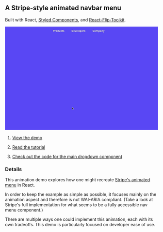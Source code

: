 ## A Stripe-style animated navbar menu
Built with React, [Styled Components](https://www.styled-components.com/), and [React-Flip-Toolkit](https://github.com/aholachek/react-flip-toolkit).

<a href="https://aholachek.github.io/react-stripe-menu">
<img src="./menu.gif">
</a>

1. [View the demo](https://aholachek.github.io/react-stripe-menu)

2. [Read the tutorial](https://css-tricks.com/building-a-complex-ui-animation-in-react-simply/)


3. [Check out the code for the main dropdown component](https://github.com/aholachek/react-stripe-menu/blob/master/src/DropdownContainer/index.js)

### Details

This animation demo explores how one might recreate [Stripe's animated menu](https://stripe.com/) in React.

In order to keep the example as simple as possible, it focuses mainly on the animation aspect and therefore is not WAI-ARIA compliant. (Take a look at Stripe's full implementation for what seems to be a fully accessible nav menu component.)

There are multiple ways one could implement this animation, each with its own tradeoffs. This demo is particularly focused on developer ease of use.
